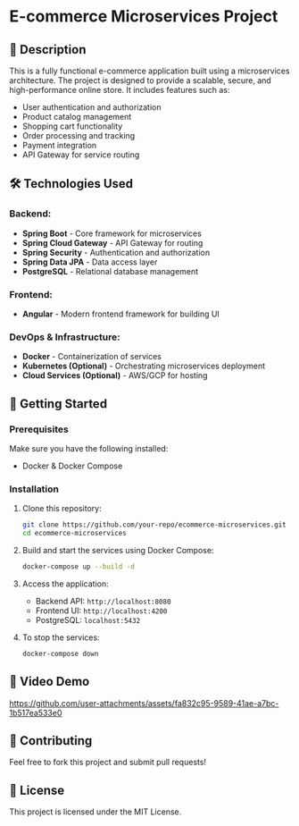 # E-commerce Microservices Project

## 📌 Description

This is a fully functional e-commerce application built using a microservices architecture. The project is designed to provide a scalable, secure, and high-performance online store. It includes features such as:

- User authentication and authorization
- Product catalog management
- Shopping cart functionality
- Order processing and tracking
- Payment integration
- API Gateway for service routing

## 🛠 Technologies Used

### Backend:

- **Spring Boot** - Core framework for microservices
- **Spring Cloud Gateway** - API Gateway for routing
- **Spring Security** - Authentication and authorization
- **Spring Data JPA** - Data access layer
- **PostgreSQL** - Relational database management

### Frontend:

- **Angular** - Modern frontend framework for building UI

### DevOps & Infrastructure:

- **Docker** - Containerization of services
- **Kubernetes (Optional)** - Orchestrating microservices deployment
- **Cloud Services (Optional)** - AWS/GCP for hosting

## 🚀 Getting Started

### Prerequisites

Make sure you have the following installed:

- Docker & Docker Compose

### Installation

1. Clone this repository:
   ```bash
   git clone https://github.com/your-repo/ecommerce-microservices.git
   cd ecommerce-microservices
   ```
2. Build and start the services using Docker Compose:
   ```bash
   docker-compose up --build -d
   ```
3. Access the application:

   - Backend API: `http://localhost:8080`
   - Frontend UI: `http://localhost:4200`
   - PostgreSQL: `localhost:5432`

4. To stop the services:
   ```bash
   docker-compose down
   ```

## 🎥 Video Demo



https://github.com/user-attachments/assets/fa832c95-9589-41ae-a7bc-1b517ea533e0



## 🤝 Contributing

Feel free to fork this project and submit pull requests!

## 📄 License

This project is licensed under the MIT License.
